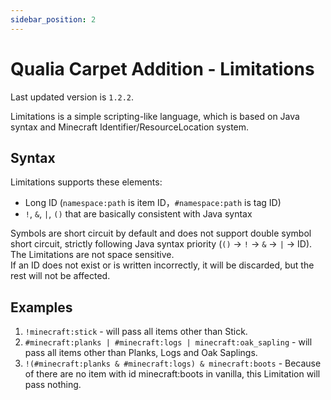 ```yaml
---
sidebar_position: 2
---
```


# Qualia Carpet Addition - Limitations
Last updated version is `1.2.2`.

Limitations is a simple scripting-like language, which is based on Java syntax and Minecraft Identifier/ResourceLocation system.
## Syntax
Limitations supports these elements:
- Long ID (`namespace:path` is item ID，`#namespace:path` is tag ID)
- `!`, `&`, `|`, `()` that are basically consistent with Java syntax

Symbols are short circuit by default and does not support double symbol short circuit, strictly following Java syntax priority (`()` -> `!` -> `&` -> `|` -> ID).  
The Limitations are not space sensitive.  
If an ID does not exist or is written incorrectly, it will be discarded, but the rest will not be affected.   

## Examples
1. `!minecraft:stick` - will pass all items other than Stick.
2. `#minecraft:planks | #minecraft:logs | minecraft:oak_sapling` - will pass all items other than Planks, Logs and Oak Saplings.
3. `!(#minecraft:planks & #minecraft:logs) & minecraft:boots` - Because of there are no item with id minecraft:boots in vanilla, this Limitation will pass nothing.